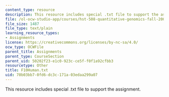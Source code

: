 ```yaml
---
content_type: resource
description: This resource includes special .txt file to support the assignment.
file: /ol-ocw-studio-app/courses/hst-508-quantitative-genomics-fall-2005/70b03bb70fd6dc3c171a03edaa299a07_F10Human.txt
file_size: 1487
file_type: text/plain
learning_resource_types:
- Assignments
license: https://creativecommons.org/licenses/by-nc-sa/4.0/
ocw_type: OCWFile
parent_title: Assignments
parent_type: CourseSection
parent_uid: 50202f23-e1c0-923c-ce5f-f0f1a92cfbb3
resourcetype: Other
title: F10Human.txt
uid: 70b03bb7-0fd6-dc3c-171a-03edaa299a07
---
```

This resource includes special .txt file to support the assignment.
